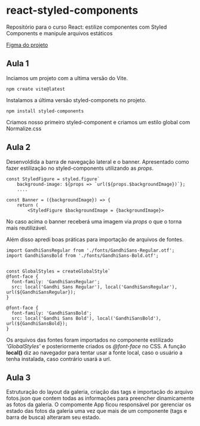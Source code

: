 # react-styled-components
Repositório para o curso React: estilize componentes com Styled Components e manipule arquivos estáticos

[Figma do projeto](https://www.figma.com/file/2LFVvhAwy08j6kCaPcnOzs/SpaceApp-%7C-React%3A-arquivos-est%C3%A1ticos-com-integra%C3%A7%C3%A3o-de-conceito-%C3%A1rea-de-component?type=design&node-id=89-4&mode=design&t=KGRo7AUGag84JjQN-0)

## Aula 1

Inciamos um projeto com a ultima versão do Vite.

```npm create vite@latest```

Instalamos a última versão styled-componets no projeto.

 ```npm install styled-components```

Criamos nosso primeiro styled-component e criamos um estilo global com Normalize.css

## Aula 2

Desenvoldida a barra de navegação lateral e o banner.
Apresentado como fazer estilização no styled-components utilizando as *props*.

```
const StyledFigure = styled.figure`
    background-image: ${props => `url(${props.$backgroundImage})`};
    ....

const Banner = ({backgroundImage}) => {
    return (
        <StyledFigure $backgroundImage = {backgroundImage}>
```
No caso acima o banner receberá uma imagem via *props* o que o torna mais reutilizável.

Além disso apredi boas práticas para importação de arquivos de fontes.

```
import GandhiSansRegular from './fonts/GandhiSans-Regular.otf';
import GandhiSansBold from './fonts/GandhiSans-Bold.otf';


const GlobalStyles = createGlobalStyle`
@font-face {
  font-family: 'GandhiSansRegular';
  src: local('Gandhi Sans Regular'), local('GandhiSansRegular'),  url(${GandhiSansRegular});
}

@font-face {
  font-family: 'GandhiSansBold';
  src: local('Gandhi Sans Bold'), local('GandhiSansBold'),  url(${GandhiSansBold});
}
```
Os arquivos das fontes foram importados no componente estilizado *'GlobalStyles'* e posteriormente criados os *@font-face* no CSS.
A função **local()** diz ao navegador para tentar usar a fonte local, caso o usuário a tenha instalada, caso contrário usará a url.

## Aula 3

Estruturação do layout da galeria, criação das tags e importação do arquivo fotos.json que contem todas as informações para preencher dinamicamente as fotos da galeria.
O compomente App ficou responsável por gerenciar os estado das fotos da galeria uma vez que mais de um componente (tags e barra de busca) alteraram seu estado.